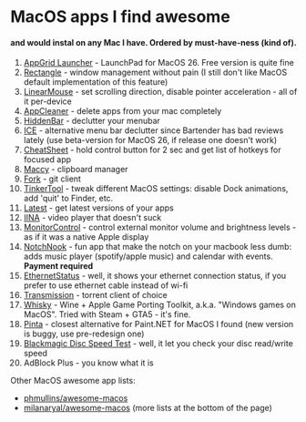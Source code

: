 # MacOS apps I find awesome 
#### and would instal on any Mac I have. Ordered by must-have-ness (kind of).

1. [AppGrid Launcher](https://appgridmac.com/) - LaunchPad for MacOS 26. Free version is quite fine
2. [Rectangle](https://github.com/rxhanson/Rectangle) - window management without pain (I still don't like MacOS default implementation of this feature)
3. [LinearMouse](https://github.com/linearmouse/linearmouse) - set scrolling direction, disable pointer acceleration - all of it per-device
4. [AppCleaner](https://freemacsoft.net/appcleaner/) - delete apps from your mac completely
5. [HiddenBar](https://github.com/dwarvesf/hidden) - declutter your menubar 
6. [ICE](https://github.com/jordanbaird/Ice) - alternative menu bar declutter since Bartender has bad reviews lately (use beta-version for MacOS 26, if release one doesn't work)
7. [CheatSheet](https://cheatsheet-mac.en.softonic.com/mac) - hold control button for 2 sec and get list of hotkeys for focused app
8. [Maccy](https://github.com/p0deje/Maccy/blob/master/README.md) - clipboard manager
9. [Fork](https://git-fork.com) - git client
10. [TinkerTool](https://www.bresink.com/osx/TinkerTool.html) - tweak different MacOS settings: disable Dock animations, add 'quit' to Finder, etc.
11. [Latest](https://github.com/mangerlahn/Latest) - get latest versions of your apps
12. [IINA](https://iina.io) - video player that doesn't suck
13. [MonitorControl](https://github.com/MonitorControl/MonitorControl) - control external monitor volume and brightness levels - as if it was a native Apple display
14. [NotchNook](https://lo.cafe/notchnook) - fun app that make the notch on your macbook less dumb: adds music player (spotify/apple music) and calendar with events. **Payment required**
15. [EthernetStatus](https://ethernetstatus.com) - well, it shows your ethernet connection status, if you prefer to use ethernet cable instead of wi-fi
16. [Transmission](https://github.com/transmission/transmission) - torrent client of choice
17. [Whisky](https://getwhisky.app) - Wine + Apple Game Porting Toolkit, a.k.a. "Windows games on MacOS". Tried with Steam + GTA5 - it's fine.
18. [Pinta](https://www.pinta-project.com) - closest alternative for Paint.NET for MacOS I found (new version is buggy, use pre-redesign one)
19. [Blackmagic Disc Speed Test](https://apps.apple.com/kz/app/blackmagic-disk-speed-test/id425264550?mt=12) - well, it let you check your disc read/write speed
20. AdBlock Plus - you know what it is


Other MacOS awesome app lists:
- [phmullins/awesome-macos](https://github.com/phmullins/awesome-macos)
- [milanaryal/awesome-macos](https://github.com/milanaryal/awesome-macos) (more lists at the bottom of the page)
